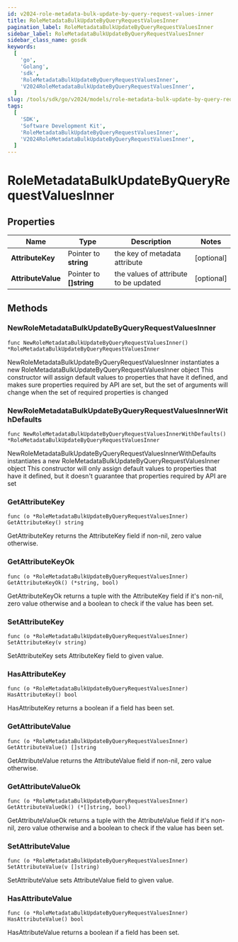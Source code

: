 ```yaml
---
id: v2024-role-metadata-bulk-update-by-query-request-values-inner
title: RoleMetadataBulkUpdateByQueryRequestValuesInner
pagination_label: RoleMetadataBulkUpdateByQueryRequestValuesInner
sidebar_label: RoleMetadataBulkUpdateByQueryRequestValuesInner
sidebar_class_name: gosdk
keywords:
  [
    'go',
    'Golang',
    'sdk',
    'RoleMetadataBulkUpdateByQueryRequestValuesInner',
    'V2024RoleMetadataBulkUpdateByQueryRequestValuesInner',
  ]
slug: /tools/sdk/go/v2024/models/role-metadata-bulk-update-by-query-request-values-inner
tags:
  [
    'SDK',
    'Software Development Kit',
    'RoleMetadataBulkUpdateByQueryRequestValuesInner',
    'V2024RoleMetadataBulkUpdateByQueryRequestValuesInner',
  ]
---
```


# RoleMetadataBulkUpdateByQueryRequestValuesInner

## Properties

| Name | Type | Description | Notes |
| --- | --- | --- | --- |
| **AttributeKey** | Pointer to **string** | the key of metadata attribute | [optional] |
| **AttributeValue** | Pointer to **[]string** | the values of attribute to be updated | [optional] |

## Methods

### NewRoleMetadataBulkUpdateByQueryRequestValuesInner

`func NewRoleMetadataBulkUpdateByQueryRequestValuesInner() *RoleMetadataBulkUpdateByQueryRequestValuesInner`

NewRoleMetadataBulkUpdateByQueryRequestValuesInner instantiates a new RoleMetadataBulkUpdateByQueryRequestValuesInner object This constructor will assign default values to properties that have it defined, and makes sure properties required by API are set, but the set of arguments will change when the set of required properties is changed

### NewRoleMetadataBulkUpdateByQueryRequestValuesInnerWithDefaults

`func NewRoleMetadataBulkUpdateByQueryRequestValuesInnerWithDefaults() *RoleMetadataBulkUpdateByQueryRequestValuesInner`

NewRoleMetadataBulkUpdateByQueryRequestValuesInnerWithDefaults instantiates a new RoleMetadataBulkUpdateByQueryRequestValuesInner object This constructor will only assign default values to properties that have it defined, but it doesn't guarantee that properties required by API are set

### GetAttributeKey

`func (o *RoleMetadataBulkUpdateByQueryRequestValuesInner) GetAttributeKey() string`

GetAttributeKey returns the AttributeKey field if non-nil, zero value otherwise.

### GetAttributeKeyOk

`func (o *RoleMetadataBulkUpdateByQueryRequestValuesInner) GetAttributeKeyOk() (*string, bool)`

GetAttributeKeyOk returns a tuple with the AttributeKey field if it's non-nil, zero value otherwise and a boolean to check if the value has been set.

### SetAttributeKey

`func (o *RoleMetadataBulkUpdateByQueryRequestValuesInner) SetAttributeKey(v string)`

SetAttributeKey sets AttributeKey field to given value.

### HasAttributeKey

`func (o *RoleMetadataBulkUpdateByQueryRequestValuesInner) HasAttributeKey() bool`

HasAttributeKey returns a boolean if a field has been set.

### GetAttributeValue

`func (o *RoleMetadataBulkUpdateByQueryRequestValuesInner) GetAttributeValue() []string`

GetAttributeValue returns the AttributeValue field if non-nil, zero value otherwise.

### GetAttributeValueOk

`func (o *RoleMetadataBulkUpdateByQueryRequestValuesInner) GetAttributeValueOk() (*[]string, bool)`

GetAttributeValueOk returns a tuple with the AttributeValue field if it's non-nil, zero value otherwise and a boolean to check if the value has been set.

### SetAttributeValue

`func (o *RoleMetadataBulkUpdateByQueryRequestValuesInner) SetAttributeValue(v []string)`

SetAttributeValue sets AttributeValue field to given value.

### HasAttributeValue

`func (o *RoleMetadataBulkUpdateByQueryRequestValuesInner) HasAttributeValue() bool`

HasAttributeValue returns a boolean if a field has been set.

